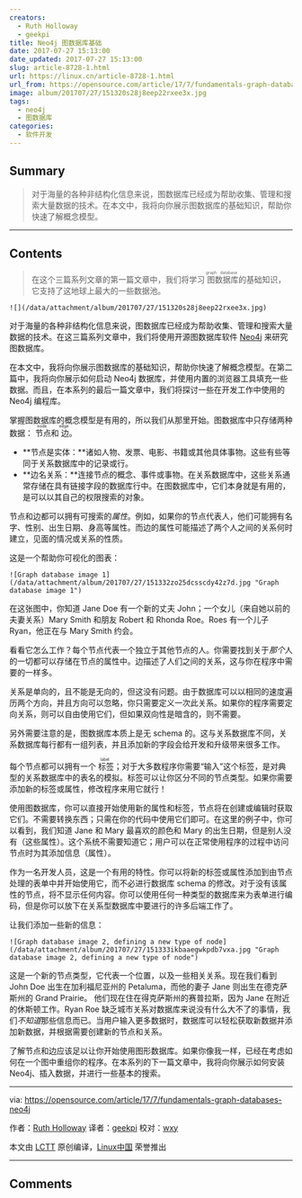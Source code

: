 ```yaml
---
creators:
  - Ruth Holloway
  - geekpi
title: Neo4j 图数据库基础
date: 2017-07-27 15:13:00
date_updated: 2017-07-27 15:13:00
slug: article-8728-1.html
url: https://linux.cn/article-8728-1.html
url_from: https://opensource.com/article/17/7/fundamentals-graph-databases-neo4j
image: album/201707/27/151320s28j8eep22rxee3x.jpg
tags:
  - neo4j
  - 图数据库
categories:
  - 软件开发
---
```


## Summary

> 对于海量的各种非结构化信息来说，图数据库已经成为帮助收集、管理和搜索大量数据的技术。在本文中，我将向你展示图数据库的基础知识，帮助你快速了解概念模型。

***

<!-- more -->

## Contents

> 
> 在这个三篇系列文章的第一篇文章中，我们将学习<ruby> 图数据库 <rp>  （ </rp> <rt>  graph database </rt> <rp>  ） </rp></ruby>的基础知识，它支持了这地球上最大的一些数据池。
> 
> 
> 

`![](/data/attachment/album/201707/27/151320s28j8eep22rxee3x.jpg)`

对于海量的各种非结构化信息来说，图数据库已经成为帮助收集、管理和搜索大量数据的技术。在这三篇系列文章中，我们将使用开源图数据库软件 [Neo4j](https://neo4j.com/) 来研究图数据库。

在本文中，我将向你展示图数据库的基础知识，帮助你快速了解概念模型。在第二篇中，我将向你展示如何启动 Neo4j 数据库，并使用内置的浏览器工具填充一些数据。而且，在本系列的最后一篇文章中，我们将探讨一些在开发工作中使用的 Neo4j 编程库。

掌握图数据库的概念模型是有用的，所以我们从那里开始。图数据库中只存储两种数据：<ruby> 节点 <rt>  node </rt></ruby>和<ruby> 边 <rt>  edge </rt></ruby>。

* **节点是实体：**诸如人物、发票、电影、书籍或其他具体事物。这些有些等同于关系数据库中的记录或行。
* **边名关系：**连接节点的概念、事件或事物。在关系数据库中，这些关系通常存储在具有链接字段的数据库行中。在图数据库中，它们本身就是有用的，是可以以其自己的权限搜索的对象。

节点和边都可以拥有可搜索的*属性*。例如，如果你的节点代表人，他们可能拥有名字、性别、出生日期、身高等属性。而边的属性可能描述了两个人之间的关系何时建立，见面的情况或关系的性质。

这是一个帮助你可视化的图表：

`![Graph database image 1](/data/attachment/album/201707/27/151332zo25dcsscdy42z7d.jpg "Graph database image 1")`

在这张图中，你知道 Jane Doe 有一个新的丈夫 John；一个女儿（来自她以前的夫妻关系）Mary Smith 和朋友 Robert 和 Rhonda Roe。Roes 有一个儿子 Ryan，他正在与 Mary Smith 约会。

看看它怎么工作？每个节点代表一个独立于其他节点的人。你需要找到关于*那个*人的一切都可以存储在节点的属性中。边描述了人们之间的关系，这与你在程序中需要的一样多。

关系是单向的，且不能是无向的，但这没有问题。由于数据库可以以相同的速度遍历两个方向，并且方向可以忽略，你只需要定义一次此关系。如果你的程序需要定向关系，则可以自由使用它们，但如果双向性是暗含的，则不需要。

另外需要注意的是，图数据库本质上是无 schema 的。这与关系数据库不同，关系数据库每行都有一组列表，并且添加新的字段会给开发和升级带来很多工作。

每个节点都可以拥有一个<ruby> 标签 <rt>  label </rt></ruby>；对于大多数程序你需要“输入”这个标签，是对典型的关系数据库中的表名的模拟。标签可以让你区分不同的节点类型。如果你需要添加新的标签或属性，修改程序来用它就行！

使用图数据库，你可以直接开始使用新的属性和标签，节点将在创建或编辑时获取它们。不需要转换东西；只需在你的代码中使用它们即可。在这里的例子中，你可以看到，我们知道 Jane 和 Mary 最喜欢的颜色和 Mary 的出生日期，但是别人没有（这些属性）。这个系统不需要知道它；用户可以在正常使用程序的过程中访问节点时为其添加信息（属性）。

作为一名开发人员，这是一个有用的特性。你可以将新的标签或属性添加到由节点处理的表单中并开始使用它，而不必进行数据库 schema 的修改。对于没有该属性的节点，将不显示任何内容。你可以使用任何一种类型的数据库来为表单进行编码，但是你可以放下在关系型数据库中要进行的许多后端工作了。

让我们添加一些新的信息：

`![Graph database image 2, defining a new type of node](/data/attachment/album/201707/27/151333ikbaaegwkpdb7vxa.jpg "Graph database image 2, defining a new type of node")`

这是一个新的节点类型，它代表一个位置，以及一些相关关系。现在我们看到 John Doe 出生在加利福尼亚州的 Petaluma，而他的妻子 Jane 则出生在德克萨斯州的 Grand Prairie。 他们现在住在得克萨斯州的赛普拉斯，因为 Jane 在附近的休斯顿工作。Ryan Roe 缺乏城市关系对数据库来说没有什么大不了的事情，我们*不知道*那些信息而已。当用户输入更多数据时，数据库可以轻松获取新数据并添加新数据，并根据需要创建新的节点和关系。

了解节点和边应该足以让你开始使用图形数据库。如果你像我一样，已经在考虑如何在一个图中重组你的程序。在本系列的下一篇文章中，我将向你展示如何安装 Neo4j、插入数据，并进行一些基本的搜索。

---

via: <https://opensource.com/article/17/7/fundamentals-graph-databases-neo4j>

作者：[Ruth Holloway](https://opensource.com/users/druthb) 译者：[geekpi](https://github.com/geekpi) 校对：[wxy](https://github.com/wxy)

本文由 [LCTT](https://github.com/LCTT/TranslateProject) 原创编译，[Linux中国](https://linux.cn/) 荣誉推出

***

## Comments
